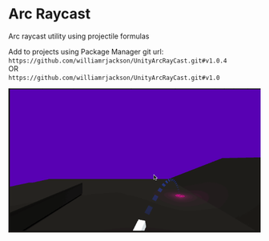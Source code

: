 # Arc Raycast
Arc raycast utility using projectile formulas   

Add to projects using Package Manager git url:  
`https://github.com/williamrjackson/UnityArcRayCast.git#v1.0.4`   
OR   
`https://github.com/williamrjackson/UnityArcRayCast.git#v1.0`

![sample](arc.gif)
